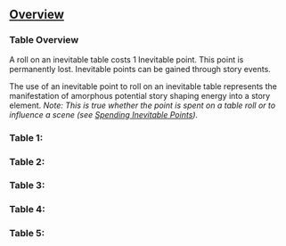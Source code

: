 ## [Overview](https://github.com/Kibrael/RPG/blob/master/python/overview.md)

### Table Overview
A roll on an inevitable table costs 1 Inevitable point. This point is permanently lost.
Inevitable points can be gained through story events.

The use of an inevitable point to roll on an inevitable table represents the manifestation of amorphous potential story shaping energy into a story element.
*Note: This is true whether the point is spent on a table roll or to influence a scene (see [Spending Inevitable Points]()).*




### Table 1:

### Table 2:

### Table 3:

### Table 4:

### Table 5:
